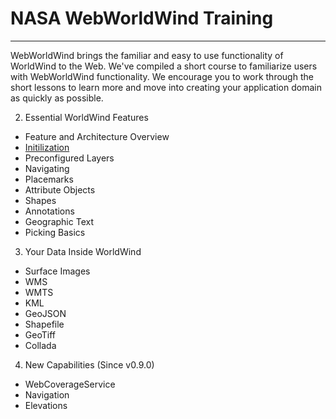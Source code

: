 # NASA WebWorldWind Training

---

WebWorldWind brings the familiar and easy to use functionality of WorldWind to the Web. We've compiled a short course to familiarize users with WebWorldWind functionality. We encourage you to work through the short lessons to learn more and move into creating your application domain as quickly as possible.

2. Essential WorldWind Features
 - Feature and Architecture Overview
 - [Initilization](./section-2-initialization.html)
 - Preconfigured Layers
 - Navigating
 - Placemarks
 - Attribute Objects
 - Shapes
 - Annotations
 - Geographic Text
 - Picking Basics

3. Your Data Inside WorldWind
 - Surface Images
 - WMS
 - WMTS
 - KML
 - GeoJSON
 - Shapefile
 - GeoTiff
 - Collada

4. New Capabilities (Since v0.9.0)
 - WebCoverageService
 - Navigation
 - Elevations